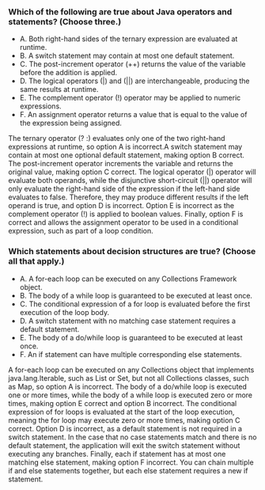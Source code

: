 ### Which of the following are true about Java operators and statements? (Choose three.)
* A. Both right-hand sides of the ternary expression are evaluated at runtime.
* B. A switch statement may contain at most one default statement.
* C. The post-increment operator (++) returns the value of the variable before the addition is applied.
* D. The logical operators (|) and (||) are interchangeable, producing the same results at runtime.
* E. The complement operator (!) operator may be applied to numeric expressions.
* F. An assignment operator returns a value that is equal to the value of the expression being assigned.

The ternary operator (? :) evaluates only one of the two right-hand expressions at runtime,
so option A is incorrect.A switch statement may contain at most one optional default statement,
making option B correct. The post-increment operator increments the variable
and returns the original value, making option C correct.
The logical operator (|) operator will evaluate both operands,
while the disjunctive short-circuit (||) operator will only
evaluate the right-hand side of the expression if the left-hand side evaluates to false.
Therefore, they may produce different results if the left operand is true, and option D is incorrect.
Option E is incorrect as the complement operator (!) is applied to boolean values.
Finally, option F is correct and allows the assignment operator
to be used in a conditional expression, such as part of a loop condition.

### Which statements about decision structures are true? (Choose all that apply.)
* A. A for-each loop can be executed on any Collections Framework object.
* B. The body of a while loop is guaranteed to be executed at least once.
* C. The conditional expression of a for loop is evaluated before the first execution of the loop body.
* D. A switch statement with no matching case statement requires a default statement.
* E. The body of a do/while loop is guaranteed to be executed at least once.
* F. An if statement can have multiple corresponding else statements.

A for-each loop can be executed on any Collections object that implements java.lang.Iterable,
such as List or Set, but not all Collections classes, such as Map, so option A is incorrect.
The body of a do/while loop is executed one or more times, while the body
of a while loop is executed zero or more times, making option E correct and option B incorrect.
The conditional expression of for loops is evaluated at the start of the loop execution,
meaning the for loop may execute zero or more times, making option C correct.
Option D is incorrect, as a default statement is not required in a switch statement.
In the case that no case statements match and there is no default statement,
the application will exit the switch statement without executing any branches.
Finally, each if statement has at most one matching else statement, making option F incorrect.
You can chain multiple if and else statements together, but each else
statement requires a new if statement.